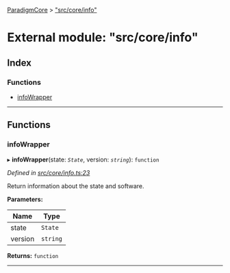[ParadigmCore](../README.md) > ["src/core/info"](../modules/_src_core_info_.md)

# External module: "src/core/info"

## Index

### Functions

* [infoWrapper](_src_core_info_.md#infowrapper)

---

## Functions

<a id="infowrapper"></a>

###  infoWrapper

▸ **infoWrapper**(state: *`State`*, version: *`string`*): `function`

*Defined in [src/core/info.ts:23](https://github.com/paradigmfoundation/paradigmcore/blob/d73b640/src/core/info.ts#L23)*

Return information about the state and software.

**Parameters:**

| Name | Type |
| ------ | ------ |
| state | `State` |
| version | `string` |

**Returns:** `function`

___

